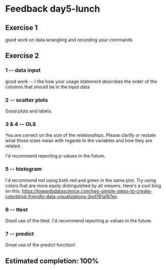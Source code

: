 # Feedback day5-lunch

## Exercise 1

good work on data wrangling and recording your commands

## Exercise 2

### 1 -- data input

good work -- I like how your usage statement describes the order of the columns that should be in the input data

### 2 -- scatter plots

Good plots and labels

### 3 & 4 -- OLS

You are correct on the size of the relationships. Please clarify or restate what those sizes mean with regards to the variables and how they are related.

I'd recommend reporting p-values in the future.

### 5 -- histogram

I'd recommend not using both red and green in the same plot. Try using colors that are more easily distinguished by all viewers. Here's a cool blog on this: https://towardsdatascience.com/two-simple-steps-to-create-colorblind-friendly-data-visualizations-2ed781a167ec

### 6 -- ttest

Good use of the ttest. I'd recommend reporting p-values in the future.

### 7 -- predict

Great use of the predict function!

## Estimated completion: 100%
